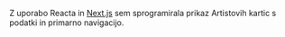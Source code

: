 Z uporabo Reacta in [Next.js](https://nextjs.org/) sem sprogramirala prikaz Artistovih kartic s podatki in primarno navigacijo.